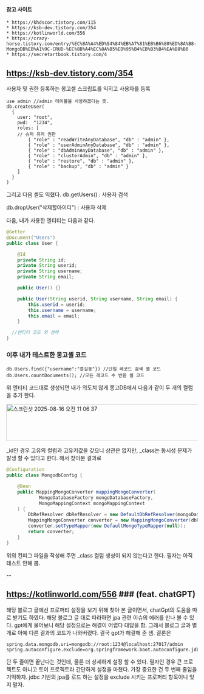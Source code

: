 #### 참고 사이트
```
* https://khdscor.tistory.com/115
* https://ksb-dev.tistory.com/354
* https://kotlinworld.com/556
* https://crazy-horse.tistory.com/entry/%EC%8A%A4%ED%94%84%EB%A7%81%EB%B6%80%ED%8A%B8-MongoDB%EB%A1%9C-CRUD-%EC%8B%A4%EC%8A%B5%ED%95%B4%EB%B3%B4%EA%B8%B0
* https://secretartbook.tistory.com/4
```

## https://ksb-dev.tistory.com/354
사용자 및 권한 등록하는 몽고셸 스크립트를 익히고 사용자를 등록
```
use admin //admin 테이블을 사용하겠다는 뜻.
db.createUser(
  {
    user: "root",
    pwd:  "1234",
    roles: [
    // 슈퍼 유저 권한
    	{ "role" : "readWriteAnyDatabase", "db" : "admin" },
    	{ "role" : "userAdminAnyDatabase", "db" : "admin" },
        { "role" : "dbAdminAnyDatabase", "db" : "admin" },
        { "role" : "clusterAdmin", "db" : "admin" },
        { "role" : "restore", "db" : "admin" },
        { "role" : "backup", "db" : "admin" }
	]
  }
)
```
그리고 다음 셸도 익혔다.
db.getUsers() : 사용자 검색

db.dropUser("삭제할아이디") : 사용자 삭제

다음, 내가 사용한 엔티티는 다음과 같다.
```java
@Getter
@Document("Users")
public class User {

    @Id
    private String id;
    private String userid;
    private String username;
    private String email;

    public User() {}

    public User(String userid, String username, String email) {
        this.userid = userid;
        this.username = username;
        this.email = email;
    }

  //엔티티 코드 외 생략
}
```

### 이후 내가 테스트한 몽고셸 코드

```
db.Users.find({"username":"홍길동"}) //단일 레코드 검색 셸 코드
db.Users.countDocuments(); //모든 레코드 수 반환 셸 코드
```
위 엔티티 코드대로 생성되면 내가 의도치 않게 몽고DB에서 다음과 같이 두 개의 컬럼을 추가 한다.

<img width="529" height="97" alt="스크린샷 2025-08-16 오전 11 06 37" src="https://github.com/user-attachments/assets/a8b348c8-8064-4123-9eb0-1591d4d34ca8" />

_id인 경우 고유의 컬럼과 고유키값을 갖으니 상관은 없지만, _class는 동시성 문제가 발생 할 수 있다고 한다. 해서 찾아본 결과로
```java
@Configuration
public class MongodbConfig {

    @Bean
    public MappingMongoConverter mappingMongoConverter(
            MongoDatabaseFactory mongoDatabaseFactory,
            MongoMappingContext mongoMappingContext
    ) {
        DbRefResolver dbRefResolver = new DefaultDbRefResolver(mongoDatabaseFactory);
        MappingMongoConverter converter = new MappingMongoConverter(dbRefResolver, mongoMappingContext);
        converter.setTypeMapper(new DefaultMongoTypeMapper(null));  
        return converter;
    }
}
```

위의 컨피그 파일을 작성해 주면 _class 컬럼 생성이 되지 않는다고 한다. 필자는 아직 테스트 안해 봄.

--
## https://kotlinworld.com/556 ### (feat. chatGPT)
해당 블로그 글에선 프로퍼티 설정을 보기 위해 찾아 본 글이면서, chatGpt의 도움을 따로 받기도 하였다.
해당 블로그 글 대로 따라하면 jpa 관련 이슈의 에러를 만나 볼 수 있다.
gpt에게 물어보니 해당 설정으로는 해결이 어렵다 대답을 함.
그래서 블로그 글과 별개로 아예 다른 결과의 코드가 나와버렸다.
결국 gpt가 해결해 준 샘.
결론은
```
spring.data.mongodb.uri=mongodb://root:1234@localhost:27017/admin
spring.autoconfigure.exclude=org.springframework.boot.autoconfigure.jdbc.DataSourceAutoConfiguration
```
단 두 줄이면 끝난다는 것인데, 물론 더 상세하게 설정 할 수 있다.
필자인 경우 큰 프로젝트도 아니고 토이 프로젝트라 간단하게 설정을 마쳤다.
가장 중요한 건 두 번째 줄임을 기억하자.
jdbc 기반의 jpa를 로드 하는 설정을 exclude 시키는 프로퍼티 항목이니 잊지 말자.
